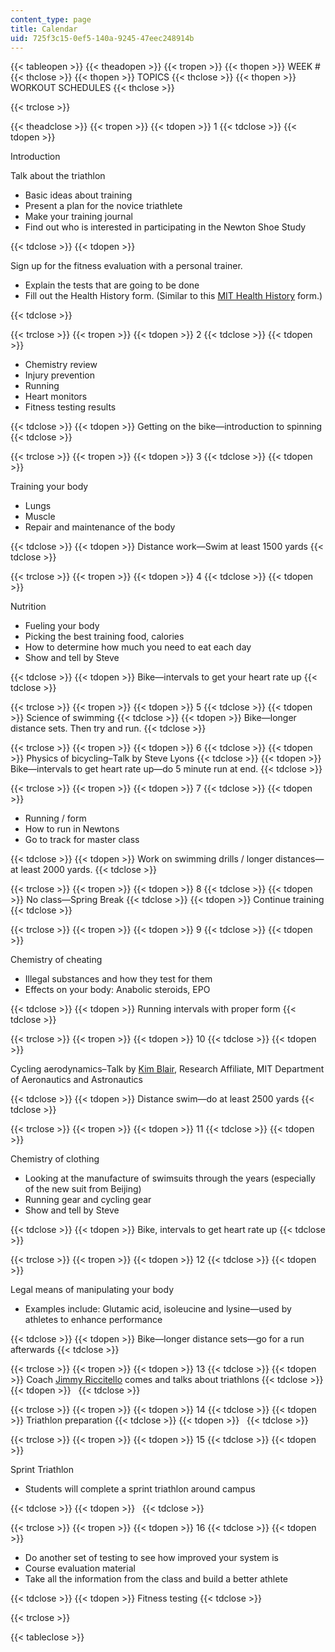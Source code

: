 ```yaml
---
content_type: page
title: Calendar
uid: 725f3c15-0ef5-140a-9245-47eec248914b
---
```


{{< tableopen >}}
{{< theadopen >}}
{{< tropen >}}
{{< thopen >}}
WEEK #
{{< thclose >}}
{{< thopen >}}
TOPICS
{{< thclose >}}
{{< thopen >}}
WORKOUT SCHEDULES
{{< thclose >}}

{{< trclose >}}

{{< theadclose >}}
{{< tropen >}}
{{< tdopen >}}
1
{{< tdclose >}}
{{< tdopen >}}


Introduction

Talk about the triathlon

*   Basic ideas about training
*   Present a plan for the novice triathlete
*   Make your training journal
*   Find out who is interested in participating in the Newton Shoe Study


{{< tdclose >}}
{{< tdopen >}}


Sign up for the fitness evaluation with a personal trainer.

*   Explain the tests that are going to be done
*   Fill out the Health History form. (Similar to this [MIT Health History](http://web.mit.edu/fnl/vol/116/medical.html) form.)


{{< tdclose >}}

{{< trclose >}}
{{< tropen >}}
{{< tdopen >}}
2
{{< tdclose >}}
{{< tdopen >}}


*   Chemistry review
*   Injury prevention
*   Running
*   Heart monitors
*   Fitness testing results


{{< tdclose >}}
{{< tdopen >}}
Getting on the bike—introduction to spinning
{{< tdclose >}}

{{< trclose >}}
{{< tropen >}}
{{< tdopen >}}
3
{{< tdclose >}}
{{< tdopen >}}


Training your body

*   Lungs
*   Muscle
*   Repair and maintenance of the body


{{< tdclose >}}
{{< tdopen >}}
Distance work—Swim at least 1500 yards
{{< tdclose >}}

{{< trclose >}}
{{< tropen >}}
{{< tdopen >}}
4
{{< tdclose >}}
{{< tdopen >}}


Nutrition

*   Fueling your body
*   Picking the best training food, calories
*   How to determine how much you need to eat each day
*   Show and tell by Steve


{{< tdclose >}}
{{< tdopen >}}
Bike—intervals to get your heart rate up
{{< tdclose >}}

{{< trclose >}}
{{< tropen >}}
{{< tdopen >}}
5
{{< tdclose >}}
{{< tdopen >}}
Science of swimming
{{< tdclose >}}
{{< tdopen >}}
Bike—longer distance sets. Then try and run.
{{< tdclose >}}

{{< trclose >}}
{{< tropen >}}
{{< tdopen >}}
6
{{< tdclose >}}
{{< tdopen >}}
Physics of bicycling–Talk by Steve Lyons
{{< tdclose >}}
{{< tdopen >}}
Bike—intervals to get heart rate up—do 5 minute run at end.
{{< tdclose >}}

{{< trclose >}}
{{< tropen >}}
{{< tdopen >}}
7
{{< tdclose >}}
{{< tdopen >}}


*   Running / form
*   How to run in Newtons
*   Go to track for master class


{{< tdclose >}}
{{< tdopen >}}
Work on swimming drills / longer distances—at least 2000 yards.
{{< tdclose >}}

{{< trclose >}}
{{< tropen >}}
{{< tdopen >}}
8
{{< tdclose >}}
{{< tdopen >}}
No class—Spring Break
{{< tdclose >}}
{{< tdopen >}}
Continue training
{{< tdclose >}}

{{< trclose >}}
{{< tropen >}}
{{< tdopen >}}
9
{{< tdclose >}}
{{< tdopen >}}


Chemistry of cheating

*   Illegal substances and how they test for them
*   Effects on your body: Anabolic steroids, EPO


{{< tdclose >}}
{{< tdopen >}}
Running intervals with proper form
{{< tdclose >}}

{{< trclose >}}
{{< tropen >}}
{{< tdopen >}}
10
{{< tdclose >}}
{{< tdopen >}}


Cycling aerodynamics–Talk by [Kim Blair](http://www.sloansportsconference.com/people/dr-kim-blair/), Research Affiliate, MIT Department of Aeronautics and Astronautics


{{< tdclose >}}
{{< tdopen >}}
Distance swim—do at least 2500 yards
{{< tdclose >}}

{{< trclose >}}
{{< tropen >}}
{{< tdopen >}}
11
{{< tdclose >}}
{{< tdopen >}}


Chemistry of clothing

*   Looking at the manufacture of swimsuits through the years (especially of the new suit from Beijing)
*   Running gear and cycling gear
*   Show and tell by Steve


{{< tdclose >}}
{{< tdopen >}}
Bike, intervals to get heart rate up
{{< tdclose >}}

{{< trclose >}}
{{< tropen >}}
{{< tdopen >}}
12
{{< tdclose >}}
{{< tdopen >}}


Legal means of manipulating your body

*   Examples include: Glutamic acid, isoleucine and lysine—used by athletes to enhance performance


{{< tdclose >}}
{{< tdopen >}}
Bike—longer distance sets—go for a run afterwards
{{< tdclose >}}

{{< trclose >}}
{{< tropen >}}
{{< tdopen >}}
13
{{< tdclose >}}
{{< tdopen >}}
Coach [Jimmy Riccitello](http://www.riccitello.com/about) comes and talks about triathlons
{{< tdclose >}}
{{< tdopen >}}
 
{{< tdclose >}}

{{< trclose >}}
{{< tropen >}}
{{< tdopen >}}
14
{{< tdclose >}}
{{< tdopen >}}
Triathlon preparation
{{< tdclose >}}
{{< tdopen >}}
 
{{< tdclose >}}

{{< trclose >}}
{{< tropen >}}
{{< tdopen >}}
15
{{< tdclose >}}
{{< tdopen >}}


Sprint Triathlon

*   Students will complete a sprint triathlon around campus


{{< tdclose >}}
{{< tdopen >}}
 
{{< tdclose >}}

{{< trclose >}}
{{< tropen >}}
{{< tdopen >}}
16
{{< tdclose >}}
{{< tdopen >}}


*   Do another set of testing to see how improved your system is
*   Course evaluation material
*   Take all the information from the class and build a better athlete


{{< tdclose >}}
{{< tdopen >}}
Fitness testing
{{< tdclose >}}

{{< trclose >}}

{{< tableclose >}}